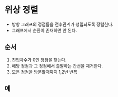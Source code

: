 ﻿# 위상 정렬
- 방향 그래프의 정점들을 전후관계가 성립되도록 정렬한다.
- 그래프에서 순환이 존재하면 안 된다.

## 순서
1. 진입차수가 0인 정점을 찾는다.
2. 해당 정점과 그 정점에서 출발하는 간선을 제거한다.
3. 모든 정점을 방문할때까지 1,2번 반복

## 예